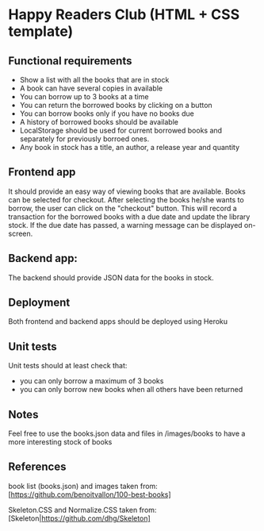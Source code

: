 # Happy Readers Club (HTML + CSS template)

## Functional requirements
- Show a list with all the books that are in stock
- A book can have several copies in available
- You can borrow up to 3 books at a time
- You can return the borrowed books by clicking on a button
- You can borrow books only if you have no books due
- A history of borrowed books should be available
- LocalStorage should be used for current borrowed books and separately for previously borroed ones.
- Any book in stock has a title, an author, a release year and quantity

## Frontend app
It should provide an easy way of viewing books that are available. Books can be selected for checkout. After selecting the books he/she wants to borrow, the user can click on the "checkout" button. This will record a transaction for the borrowed books with a due date and update the library stock. If the due date has passed, a warning message can be displayed on-screen.

## Backend app:
The backend should provide JSON data for the books in stock. 

## Deployment
Both frontend and backend apps should be deployed using Heroku

## Unit tests
Unit tests should at least check that:
- you can only borrow a maximum of 3 books
- you can only borrow new books when all others have been returned

## Notes
Feel free to use the books.json data and files in /images/books to have a more interesting stock of books

## References
book list (books.json) and images taken from: 
[https://github.com/benoitvallon/100-best-books]

Skeleton.CSS and Normalize.CSS taken from:
[Skeleton|https://github.com/dhg/Skeleton]